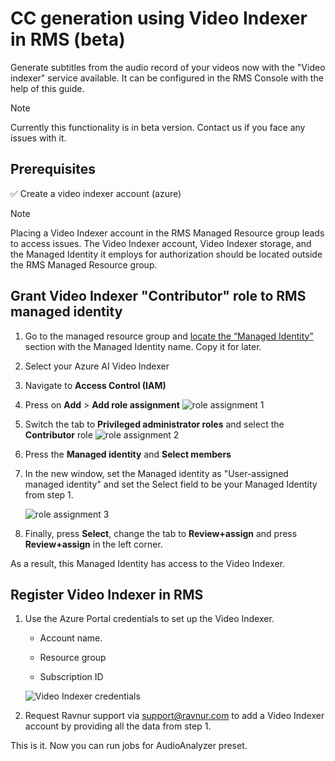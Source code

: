 # CC generation using Video Indexer in RMS (beta)

Generate subtitles from the audio record of your videos now with the "Video indexer" service available. It can be configured in the RMS Console with the help of this guide.

> [!NOTE]
> Currently this functionality is in beta version. Contact us if you face any issues with it.

## Prerequisites

✅  Create a video indexer account (azure)

> [!NOTE]
> Placing a Video Indexer account in the RMS Managed Resource group leads to access issues. The Video Indexer account, Video Indexer storage, and the Managed Identity it employs for authorization should be located outside the RMS Managed Resource group.

## Grant Video Indexer "Contributor" role to RMS managed identity

1. Go to the managed resource group and [locate the “Managed Identity”](https://github.com/Ravnur-Inc/ams-api-replacement-demo-app/blob/main/docs/find-managed.md) section with the Managed Identity name. Copy it for later.

2. Select your Azure AI Video Indexer

3. Navigate to **Access Control (IAM)**

4. Press on **Add** > **Add role assignment**
    ![role assignment 1](img/vi-role-assignment-1.png)

5. Switch the tab to **Privileged administrator roles** and select the **Contributor** role
    ![role assignment 2](img/vi-role-assignment-2.png)

6. Press the **Managed identity** and **Select members**

7. In the new window, set the Managed identity as "User-assigned managed identity" and set the Select field to be your Managed Identity from step 1.

    ![role assignment 3](img/vi-role-assignment-3.png)

8. Finally, press **Select**, change the tab to **Review+assign** and press **Review+assign** in the left corner.

As a result, this Managed Identity has access to the Video Indexer.

## Register Video Indexer in RMS

1. Use the Azure Portal credentials to set up the Video Indexer.

   * Account name.

   * Resource group

   * Subscription ID

    ![Video Indexer credentials](img/vi-creds.png)

2.  Request Ravnur support via support@ravnur.com to add a Video Indexer account by providing all the data from step 1.

This is it. Now you can run jobs for AudioAnalyzer preset.
